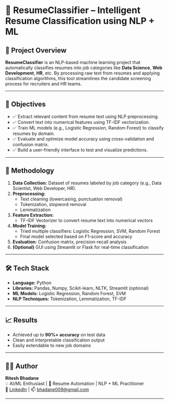 # 🧠 ResumeClassifier – Intelligent Resume Classification using NLP + ML

## 📌 Project Overview
**ResumeClassifier** is an NLP-based machine learning project that automatically classifies resumes into job categories like **Data Science**, **Web Development**, **HR**, etc. By processing raw text from resumes and applying classification algorithms, this tool streamlines the candidate screening process for recruiters and HR teams.

---

## 🎯 Objectives

- ✅ Extract relevant content from resume text using NLP preprocessing.
- ✅ Convert text into numerical features using TF-IDF vectorization.
- ✅ Train ML models (e.g., Logistic Regression, Random Forest) to classify resumes by domain.
- ✅ Evaluate and optimize model accuracy using cross-validation and confusion matrix.
- ✅ Build a user-friendly interface to test and visualize predictions.

---

## 🧠 Methodology

1. **Data Collection:** Dataset of resumes labeled by job category (e.g., Data Scientist, Web Developer, HR).
2. **Preprocessing:**
   - Text cleaning (lowercasing, punctuation removal)
   - Tokenization, stopword removal
   - Lemmatization
3. **Feature Extraction:**
   - TF-IDF Vectorizer to convert resume text into numerical vectors
4. **Model Training:**
   - Tried multiple classifiers: Logistic Regression, SVM, Random Forest
   - Final model selected based on F1-score and accuracy
5. **Evaluation:** Confusion matrix, precision-recall analysis
6. **(Optional)** GUI using Streamlit or Flask for real-time classification

---

## 🛠 Tech Stack

- **Language:** Python  
- **Libraries:** Pandas, Numpy, Scikit-learn, NLTK, Streamlit (optional)  
- **ML Models:** Logistic Regression, Random Forest, SVM  
- **NLP Techniques:** Tokenization, Lemmatization, TF-IDF

---

## 📈 Results

- Achieved up to **90%+ accuracy** on test data
- Clean and interpretable classification output
- Easily extendable to new job domains

---

## 🙋‍♂️ Author

**Ritesh Bhadane**  
💡 AI/ML Enthusiast | 📂 Resume Automation | NLP + ML Practitioner  
🔗 [LinkedIn](https://www.linkedin.com/in/ritesh-bhadane-506a69307/) | 📫 bhadane009@gmail.com

---
